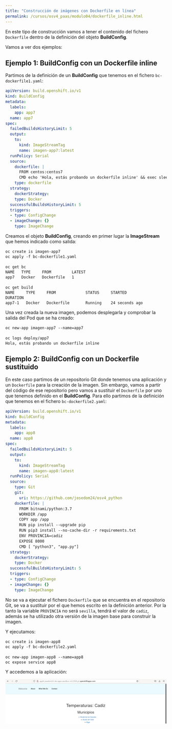 ```yaml
---
title: "Construcción de imágenes con Dockerfile en línea"
permalink: /cursos/osv4_paas/modulo04/dockerfile_inline.html
---
```


En este tipo de construcción vamos a tener el contenido del fichero `Dockerfile` dentro de la definición del objeto **BuildConfig**.

Vamos a ver dos ejemplos:

## Ejemplo 1: BuildConfig con un Dockerfile inline

Partimos de la definición de un **BuildConfig** que tenemos en el fichero `bc-dockerfile1.yaml`:

```yaml
apiVersion: build.openshift.io/v1
kind: BuildConfig
metadata:
  labels:
    app: app7
  name: app7
spec:
  failedBuildsHistoryLimit: 5
  output:
    to:
      kind: ImageStreamTag
      name: imagen-app7:latest
  runPolicy: Serial
  source:
    dockerfile: |
      FROM centos:centos7
      CMD echo 'Hola, estás probando un dockerfile inline' && exec sleep infinity
    type: dockerfile
  strategy:
    dockerStrategy:
    type: Docker
  successfulBuildsHistoryLimit: 5
  triggers:
  - type: ConfigChange
  - imageChange: {}
    type: ImageChange
```

Creamos el objeto **BuildConfig**, creando en primer lugar la **ImageStream** que hemos indicado como salida:

    oc create is imagen-app7
    oc apply -f bc-dockerfile1.yaml 

    oc get bc
    NAME   TYPE     FROM         LATEST
    app7   Docker   Dockerfile   1

    oc get build
    NAME     TYPE     FROM             STATUS     STARTED          DURATION
    app7-1   Docker   Dockerfile       Running    24 seconds ago   

Una vez creada la nueva imagen, podemos desplegarla y comprobar la salida del Pod que se ha creado:

    oc new-app imagen-app7 --name=app7

    oc logs deploy/app7
    Hola, estás probando un dockerfile inline

## Ejemplo 2: BuildConfig con un Dockerfile sustituido

En este caso partimos de un repositorio Git donde tenemos una aplicación y un `Dockerfile` para la creación de la imagen. Sin embargo, vamos a partir del código de ese repositorio pero vamos a sustituir el `Dockerfile` por uno que tenemos definido en el **BuildConfig**. Para ello partimos de la definición que tenemos en el fichero `bc-dockerfile2.yaml`:

```yaml
apiVersion: build.openshift.io/v1
kind: BuildConfig
metadata:
  labels:
    app: app8
  name: app8
spec:
  failedBuildsHistoryLimit: 5
  output:
    to:
      kind: ImageStreamTag
      name: imagen-app8:latest
  runPolicy: Serial
  source:
    type: Git
    git:
      uri: https://github.com/josedom24/osv4_python                    
    dockerfile: |
      FROM bitnami/python:3.7
      WORKDIR /app
      COPY app /app
      RUN pip install --upgrade pip
      RUN pip3 install --no-cache-dir -r requirements.txt
      ENV PROVINCIA=cadiz
      EXPOSE 8000
      CMD [ "python3", "app.py"]
  strategy:
    dockerStrategy:
    type: Docker
  successfulBuildsHistoryLimit: 5
  triggers:
  - type: ConfigChange
  - imageChange: {}
    type: ImageChange
```

No se va a ejecutar el fichero `Dockerfile` que se encuentra en el repositorio Git, se va a sustituir por el que hemos escrito en la definición anterior. Por la tanto la variable `PROVINCIA` no será `sevilla`, tendrá el valor de `cadiz`, además se ha utilizado otra versión de la imagen base para construir la imagen.

Y ejecutamos:

    oc create is imagen-app8
    oc apply -f bc-dockerfile2.yaml

    oc new-app imagen-app8 --name=app8
    oc expose service app8

Y accedemos a la aplicación:

![app8](img/app8-1.png)